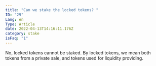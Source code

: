 ```yaml
---
title: "Can we stake the locked tokens? "
ID: "29"
Lang: en
Type: Article
date: 2022-04-13T14:16:11.176Z
category: stake
isFaq: "1"
---
```

No, locked tokens cannot be staked. By locked tokens, we mean both tokens from a private sale, and tokens used for liquidity providing.